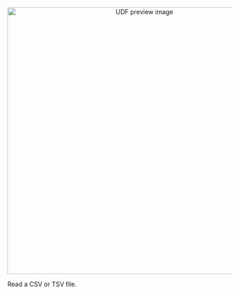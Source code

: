<!--fused:preview-->
<p align="center"><img src="https://fused-magic.s3.us-west-2.amazonaws.com/thumbnails/udf_cards/pd_csv.png" width="600" alt="UDF preview image"></p>

<!--fused:readme-->
Read a CSV or TSV file.
